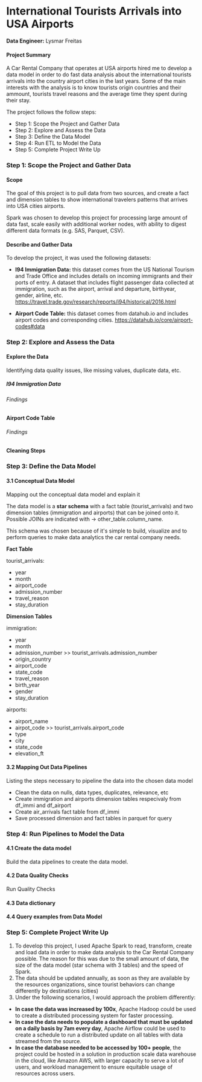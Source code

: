 # International Tourists Arrivals into USA Airports

__Data Engineer:__ Lysmar Freitas

#### Project Summary
A Car Rental Company that operates at USA airports hired me to develop a data model in order to do fast data analysis about the international tourists arrivals into the country airport cities in the last years. Some of the main interests with the analysis is to know tourists origin countries and their ammount, tourists travel reasons and the average time they spent during their stay.


The project follows the follow steps:
* Step 1: Scope the Project and Gather Data
* Step 2: Explore and Assess the Data
* Step 3: Define the Data Model
* Step 4: Run ETL to Model the Data
* Step 5: Complete Project Write Up

### Step 1: Scope the Project and Gather Data

#### Scope 

The goal of this project is to pull data from two sources, and create a fact and dimension tables to show international travelers patterns that arrives into USA cities airports. 

Spark was chosen to develop this project for processing large amount of data fast, scale easily with additional worker nodes, with ability to digest different data formats (e.g. SAS, Parquet, CSV).

#### Describe and Gather Data 
To develop the project, it was used the following datasets:

- __I94 Immigration Data:__ this dataset comes from the US National Tourism and Trade Office and includes details on incoming immigrants and their ports of entry. A dataset that includes flight passenger data collected at immigration, such as the airport, arrival and departure, birthyear, gender, airline, etc.
https://travel.trade.gov/research/reports/i94/historical/2016.html
 

- __Airport Code Table:__ this dataset comes from datahub.io and includes airport codes and corresponding cities.
https://datahub.io/core/airport-codes#data

### Step 2: Explore and Assess the Data
#### Explore the Data 
Identifying data quality issues, like missing values, duplicate data, etc.

##### I94 Immigration Data
###### Findings

__Airport Code Table__ 
###### Findings

#### Cleaning Steps

### Step 3: Define the Data Model
#### 3.1 Conceptual Data Model
Mapping out the conceptual data model and explain it 

The data model is a __star schema__ with a fact table (tourist_arrivals) and two dimension tables (immigration and airports) that can be joined onto it. Possible JOINs are indicated with -> other_table.column_name.
 
This schema was chosen because of it's simple to build, visualize and to perform queries to make data analytics the car rental company needs.


__Fact Table__  

tourist_arrivals:
- year
- month
- airport_code
- admission_number
- travel_reason
- stay_duration

__Dimension Tables__  

immigration:
- year
- month
- admission_number >> tourist_arrivals.admission_number
- origin_country
- airport_code
- state_code
- travel_reason
- birth_year
- gender
- stay_duration


airports:
- airport_name
- airpot_code >> tourist_arrivals.airport_code
- type
- city
- state_code
- elevation_ft

#### 3.2 Mapping Out Data Pipelines
Listing the steps necessary to pipeline the data into the chosen data model
- Clean the data on nulls, data types, duplicates, relevance, etc
- Create immigration and airports dimension tables respecivaly from df_immi and df_airport
- Create air_arrivals fact table from df_immi 
- Save processed dimension and fact tables in parquet for query

### Step 4: Run Pipelines to Model the Data 
#### 4.1 Create the data model
Build the data pipelines to create the data model.

#### 4.2 Data Quality Checks
 
Run Quality Checks


#### 4.3 Data dictionary 

#### 4.4 Query examples from Data Model

### Step 5: Complete Project Write Up
1. To develop this project, I used Apache Spark to read, transform, create and load data in order to make data analysis to the Car Rental Company possible. The reason for this was due to the small amount of data, the size of the data model (star schema with 3 tables)  and the speed of Spark.
2. The data should be updated annually, as soon as they are available by the resources organizations, since tourist behaviors can change differently by destinations (cities)
3. Under the following scenarios, I would approach the problem differently:
- __In case the data was increased by 100x__,  Apache Hadoop could be used to create a distributed processing system for faster processing.
- __In case the data needs to populate a dashboard that must be updated on a daily basis by 7am every day__, Apache Airflow could be used to create a schedule to run a distributed update on all tables with data streamed from the source.
- __In case the database needed to be accessed by 100+ people__, the project could be hosted in a solution in production scale data warehouse in the cloud, like  Amazon AWS, with larger capacity to serve a lot of users, and workload management to ensure equitable usage of resources across users.
